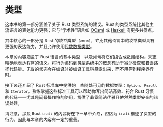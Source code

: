 # 类型

这本书的第一部分涵盖了关于 Rust 类型系统的建议。Rust 的类型系统比其他主流语言的表达能力更强；它与“学术性”语言如 [OCaml] 或 [Haskell] 有更多共同点。

其中核心的一部分是 Rust 的枚举类型（`enum`），它比其他语言中的枚举类型具有更强的表达能力，并且允许使用[代数数据类型]。

本章的内容涵盖了 Rust 语言的基本类型，以及如何将它们组合成数据结构，来更精确地表达程序的语义。将行为编码到类型系统中的概念有助于减少检查和错误路径代码量。无效的状态会在编译时被编译工具链暴露出来，而不用等到程序运行时。

接下来还介绍了 Rust 标准库中提供的一些随处可见的数据类型：`Option`、`Result` 和 `Iterator`。熟练掌握这些标准工具可以帮助你写出简洁高效、符合 Rust 习惯的代码——尤其是问号操作符的使用，提供了非常简洁优雅且依然然类型安全的错误处理。

请注意，涉及 Rust `trait` 的内容将在下一章中介绍，但因为 `trait` 描述了类型的行为，因此与本章的内容有一定的重叠。

[OCaml]: https://ocaml.org/
[Haskell]: https://www.haskell.org/
[代数数据类型]: https://en.wikipedia.org/wiki/Algebraic_data_type
